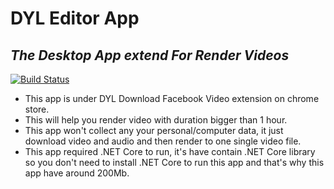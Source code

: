 # DYL Editor App
## _The Desktop App extend For Render Videos_

[![Build Status](https://travis-ci.org/joemccann/dillinger.svg?branch=master)](https://travis-ci.org/joemccann/dillinger)

- This app is under DYL Download Facebook Video extension on chrome store.
- This will help you render video with duration bigger than 1 hour.
- This app won't collect any your personal/computer data, it just download video and audio and then render to one single video file.
- This app required .NET Core to run, it's have contain .NET Core library so you don't need to install .NET Core to run this app and that's why this app have around 200Mb.



